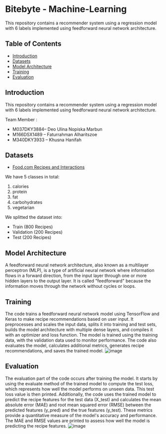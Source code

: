 # Bitebyte - Machine-Learning
This repository contains a recommender system using a regression model with 6 labels implemented using feedforward neural network architecture.

## Table of Contents
* [Introduction](#Introduction)
* [Datasets](#Datasets)
* [Model Architecture](#ModelArchitecture "Goto Model Architecture")
* [Training](#Training)
* [Evaluation](#Evaluation)

## Introduction
This repository contains a recommender system using a regression model with 6 labels implemented using feedforward neural network architecture.

Team Member : 
* M037DKY3884– Deo Ulina Nopiska Marbun
* M166DSX1489 – Faturrahman Alharitszoe
* M340DKY3933 – Khusna Hanifah

## Datasets
* [Food.com Recipes and Interactions](#https://www.kaggle.com/datasets/shuyangli94/food-com-recipes-and-user-interactions?select=RAW_recipes.csv)

We have 5 classes in total:
1. calories
2. protein
3. fat
4. carbohydrates
5. vegetarian

We splitted the dataset into:
* Train (800 Recipes)
* Validation (200 Recipes)
* Test (200 Recipes)

## Model Architecture
A feedforward neural network architecture, also known as a multilayer perceptron (MLP), is a type of artificial neural network where information flows in a forward direction, from the input layer through one or more hidden layers to the output layer. It is called "feedforward" because the information moves through the network without cycles or loops.

## Training 
The code trains a feedforward neural network model using TensorFlow and Keras to make recipe recommendations based on user input. It preprocesses and scales the input data, splits it into training and test sets, builds the model architecture with multiple dense layers, and compiles it with an optimizer and loss function. The model is trained using the training data, with the validation data used to monitor performance. The code also evaluates the model, calculates additional metrics, generates recipe recommendations, and saves the trained model.
![image](https://github.com/BiteByte-C23-PC678/Machine-Learning/assets/72615238/b6ea0d52-f98b-4f7b-91a6-ba20857f7265)

## Evaluation 
The evaluation part of the code occurs after training the model. It starts by using the evaluate method of the trained model to compute the test loss, which represents how well the model performs on unseen data. This test loss value is then printed. Additionally, the code uses the trained model to predict the recipe features for the test data (X_test) and calculates the mean absolute error (MAE) and root mean squared error (RMSE) between the predicted features (y_pred) and the true features (y_test). These metrics provide a quantitative measure of the model's accuracy and performance. The MAE and RMSE values are printed to assess how well the model is predicting the recipe features.
![image](https://github.com/BiteByte-C23-PC678/Machine-Learning/assets/72615238/9f95ab53-754a-46de-987f-b443e2320cd8)


